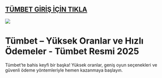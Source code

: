 ## <a href="https://cutt.ly/LeVbhan4">TÜMBET GİRİŞ İÇİN TIKLA</a>

<a href="https://cutt.ly/LeVbhan4"><img src="https://s7.gifyu.com/images/SPzOb.gif"></a>

# Tümbet – Yüksek Oranlar ve Hızlı Ödemeler - Tümbet Resmi 2025

Tümbet’te bahis keyfi bir başka! Yüksek oranlar, geniş oyun seçenekleri ve güvenli ödeme yöntemleriyle hemen kazanmaya başlayın.
